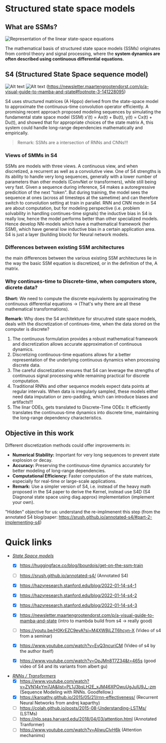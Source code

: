 # Structured state space models

## What are SSMs?

![Representation of the linear state-space equations](image.png)

The mathematical basis of structured state space models (SSMs) originates from control theory and signal processing, where the **system dynamics are often described using continuous differential equations.**


## S4 (Structured State Space sequence model)
![Alt text](image-1.png)
![Alt text](image-2.png) (https://newsletter.maartengrootendorst.com/p/a-visual-guide-to-mamba-and-state#footnote-3-141228095)

S4 uses structured matrices (A Hippo) derived from the state-space model to approximate the continuous-time convolution operator efficiently. A promising recent approach proposed modeling sequences by simulating the fundamental state space model (SSM) x′(t) = Ax(t) + Bu(t), y(t) = Cx(t) + Du(t), and showed that for appropriate choices of the state matrix A, this system could handle long-range dependencies mathematically and empirically.

> Remark: SSMs are a intersection of RNNs and CNNs!!!

### Views of SMMs in S4
SSMs are models with three views. A continuous view, and when discretized, a recurrent as well as a convolutive view. One of S4 strengths is its ability to handle very long sequences, generally with a lower number of parameters than other models (ConvNet or transformers), while still being very fast. Given a sequence during inference, S4 makes
a autoregressive predicition of the next "token". But during training, the model sees the sequence at ones (across all timesteps at the sametime) and can therefore switch to convolution setting at train in parallel. RNN and CNN mode in S4 are about computation, but for modeling perspective (i.e. problem solvability in handling continues-time signals) the inductive bias in S4 is really low, hence the model performs better than other specialized models. Hence develop NN-models which have a mathematical framework (her SSM), which have general low inductive bias in a certain application area. S4 is just a layer (building block) for Neural network models.

### Differences between existing SSM architectures
the main differences between the various existing SSM architectures lie in the way the basic SSM equation is discretized, or in the definition of the, A matrix.

### Why continues-time to Discrete-time, when computers store, dicrete data?
**Short:** We need to compute the discrete equivalents by approximating the continuous differential equations $\rightarrow$ (That's why there are all these mathematical transformations).

**Remark:**
Why does the S4 architekture for strucutred state space models, deals with the discretization of continues-time, when the data stored on the computer is discrete?
1. The continuous formulation provides a robust mathematical framework and discretization allows accurate approximation of continuous dynamics.
2. Discretizing continuous-time equations allows for a better representation of the underlying continuous dynamics when processing discrete data. 
3. The careful discretization ensures that S4 can leverage the strengths of continuous signal processing while remaining practical for discrete computation.
4. Traditional RNNs and other sequence models expect data points at regular intervals. When data is irregularly sampled, these models either need data imputation or zero-padding, which can introduce biases and artifacts!!!
5. The linar ODEs, gets translated to Discrete-Time ODEs: It efficiently translates the continuous-time dynamics into discrete time, maintaining the long-range dependency characteristics. 

## Objective in this work 
Different discretization methods could offer improvements in:
- **Numerical Stability:** Important for very long sequences to prevent state explosion or decay.
- **Accuracy:** Preserving the continuous-time dynamics accurately for better modeling of long-range dependencies.
- **Computational Efficiency:** Faster computation of the state matrices, especially for real-time or large-scale applications.
- **Remark:** Use a simpler version of S4, i.e. instead of the heavy math proposed in the S4 paper to derive the Kernel, instead use S4D (S4 Diagnonal state space using diag.approx) implementation (implement your own).


"Hidden" objective for us: understand the re-implmenent this step (from the annotated S4 blog/paper: https://srush.github.io/annotated-s4/#part-2-implementing-s4)


# Quick links
- <u>_State Space models_</u>
  - [x] https://huggingface.co/blog/lbourdois/get-on-the-ssm-train
  - [ ] https://srush.github.io/annotated-s4/ (Annotated S4)
  - [x] https://hazyresearch.stanford.edu/blog/2022-01-14-s4-1
  - [x] https://hazyresearch.stanford.edu/blog/2022-01-14-s4-2
  - [x] https://hazyresearch.stanford.edu/blog/2022-01-14-s4-3
  - [x] https://newsletter.maartengrootendorst.com/p/a-visual-guide-to-mamba-and-state (intro to mambda build from s4 -> really good)
  - [ ] https://youtu.be/H0KrEZC9eyA?si=M4XWBjLZT6hcyn-X (Video of s4 from a seminar)
  - [x] https://www.youtube.com/watch?v=EvQ3ncuriCM (Video of s4 by the author itself)
  - [x] https://www.youtube.com/watch?v=OpJMn8T7Z34&t=465s (good video of S4 and its variants from albert gu)




- <u>_RNNs / Transformers_</u>
  - [x] https://www.youtube.com/watch?v=ZVN14xYm7JA&list=PL1J3bsLH2E_xJM46XPOwuUgJulU9J_-zm (Sequence Modeling with RNNs. Goodfellow.)
  - [x] https://karpathy.github.io/2015/05/21/rnn-effectiveness/ (Recurrent Neural Networks from andrej kaparthy)
  - [ ] https://colah.github.io/posts/2015-08-Understanding-LSTMs/ (LSTMs)
  - [ ] https://nlp.seas.harvard.edu/2018/04/03/attention.html (Annotated Tranformer)
  - [ ] https://www.youtube.com/watch?v=AIiwuClvH6k (Attention mechanims)
